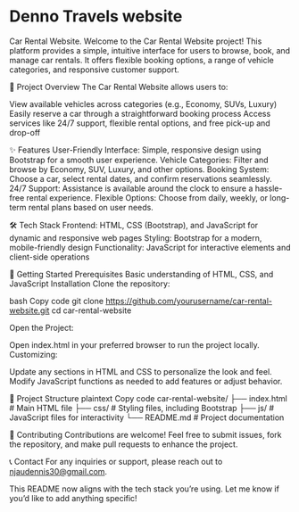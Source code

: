 # Denno Travels website
Car Rental Website.
Welcome to the Car Rental Website project! This platform provides a simple, intuitive interface for users to browse, book, and manage car rentals. It offers flexible booking options, a range of vehicle categories, and responsive customer support.

🚗 Project Overview
The Car Rental Website allows users to:

View available vehicles across categories (e.g., Economy, SUVs, Luxury)
Easily reserve a car through a straightforward booking process
Access services like 24/7 support, flexible rental options, and free pick-up and drop-off

✨ Features
User-Friendly Interface: Simple, responsive design using Bootstrap for a smooth user experience.
Vehicle Categories: Filter and browse by Economy, SUV, Luxury, and other options.
Booking System: Choose a car, select rental dates, and confirm reservations seamlessly.
24/7 Support: Assistance is available around the clock to ensure a hassle-free rental experience.
Flexible Options: Choose from daily, weekly, or long-term rental plans based on user needs.

🛠️ Tech Stack
Frontend: HTML, CSS (Bootstrap), and JavaScript for dynamic and responsive web pages
Styling: Bootstrap for a modern, mobile-friendly design
Functionality: JavaScript for interactive elements and client-side operations

🚀 Getting Started
Prerequisites
Basic understanding of HTML, CSS, and JavaScript
Installation
Clone the repository:

bash
Copy code
git clone https://github.com/yourusername/car-rental-website.git
cd car-rental-website

Open the Project:

Open index.html in your preferred browser to run the project locally.
Customizing:

Update any sections in HTML and CSS to personalize the look and feel.
Modify JavaScript functions as needed to add features or adjust behavior.

📂 Project Structure
plaintext
Copy code
car-rental-website/
├── index.html          # Main HTML file
├── css/                # Styling files, including Bootstrap
├── js/                 # JavaScript files for interactivity
└── README.md           # Project documentation

🤝 Contributing
Contributions are welcome! Feel free to submit issues, fork the repository, and make pull requests to enhance the project.

📞 Contact
For any inquiries or support, please reach out to njaudennis30@gmail.com.

This README now aligns with the tech stack you’re using. Let me know if you’d like to add anything specific!
